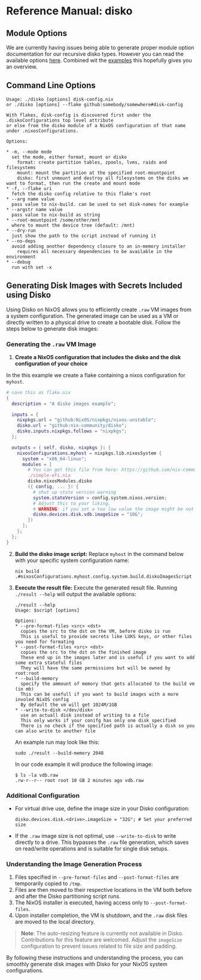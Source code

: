 # Reference Manual: disko

## Module Options

We are currently having issues being able to generate proper module option
documentation for our recursive disko types. However you can read the available
options [here](https://github.com/nix-community/disko/tree/master/lib/types).
Combined wit the
[examples](https://github.com/nix-community/disko/tree/master/example) this
hopefully gives you an overview.

## Command Line Options

```
Usage: ./disko [options] disk-config.nix
or ./disko [options] --flake github:somebody/somewhere#disk-config

With flakes, disk-config is discovered first under the .diskoConfigurations top level attribute
or else from the disko module of a NixOS configuration of that name under .nixosConfigurations.

Options:

* -m, --mode mode
  set the mode, either format, mount or disko
    format: create partition tables, zpools, lvms, raids and filesystems
    mount: mount the partition at the specified root-mountpoint
    disko: first unmount and destroy all filesystems on the disks we want to format, then run the create and mount mode
* -f, --flake uri
  fetch the disko config relative to this flake's root
* --arg name value
  pass value to nix-build. can be used to set disk-names for example
* --argstr name value
  pass value to nix-build as string
* --root-mountpoint /some/other/mnt
  where to mount the device tree (default: /mnt)
* --dry-run
  just show the path to the script instead of running it
* --no-deps
  avoid adding another dependency closure to an in-memory installer
    requires all necessary dependencies to be available in the environment
* --debug
  run with set -x
```

## Generating Disk Images with Secrets Included using Disko

Using Disko on NixOS allows you to efficiently create `.raw` VM images from a
system configuration. The generated image can be used as a VM or directly
written to a physical drive to create a bootable disk. Follow the steps below to
generate disk images:

### Generating the `.raw` VM Image

1. **Create a NixOS configuration that includes the disko and the disk configuration of your choice**

In the this example we create a flake containing a nixos configuration for `myhost`.

```nix
# save this as flake.nix
{
  description = "A disko images example";

  inputs = {
    nixpkgs.url = "github:NixOS/nixpkgs/nixos-unstable";
    disko.url = "github:nix-community/disko";
    disko.inputs.nixpkgs.follows = "nixpkgs";
  };

  outputs = { self, disko, nixpkgs }: {
    nixosConfigurations.myhost = nixpkgs.lib.nixosSystem {
      system = "x86_64-linux";
      modules = [
        # You can get this file from here: https://github.com/nix-community/disko/blob/master/example/simple-efi.nix
        ./simple-efi.nix
        disko.nixosModules.disko
        ({ config, ... }: {
          # shut up state version warning
          system.stateVersion = config.system.nixos.version;
          # Adjust this to your liking.
          # WARNING: if you set a too low value the image might be not big enough to contain the nixos installation
          disko.devices.disk.vdb.imageSize = "10G";
        })
      ];
    };
  };
}
```

2. **Build the disko image script:** Replace `myhost` in the command below with your
   specific system configuration name:

   ```console
   nix build .#nixosConfigurations.myhost.config.system.build.diskoImagesScript
   ```

3. **Execute the result file:** Execute the generated result file. Running
   `./result --help` will output the available options:

   ```console
   ./result --help
   Usage: $script [options]

   Options:
   * --pre-format-files <src> <dst>
     copies the src to the dst on the VM, before disko is run
     This is useful to provide secrets like LUKS keys, or other files you need for formating
   * --post-format-files <src> <dst>
     copies the src to the dst on the finished image
     These end up in the images later and is useful if you want to add some extra stateful files
     They will have the same permissions but will be owned by root:root
   * --build-memory
     specify the ammount of memory that gets allocated to the build vm (in mb)
     This can be usefull if you want to build images with a more involed NixOS config
     By default the vm will get 1024M/1GB
   * --write-to-disk </dev/disk>
     use an actuall disk instead of writing to a file
     This only works if your conifg has only one disk specified
     There is no check if the specified path is actually a disk so you can also write to another file
   ```

   An example run may look like this:

   ```
   sudo ./result --build-memory 2048
   ```

   In our code example it will produce the following image:

   ```
   $ ls -la vdb.raw
   .rw-r--r-- root root 10 GB 2 minutes ago vdb.raw
   ```

### Additional Configuration

- For virtual drive use, define the image size in your Disko configuration:

  ```console
  disko.devices.disk.<drive>.imageSize = "32G"; # Set your preferred size
  ```

- If the `.raw` image size is not optimal, use `--write-to-disk` to write
  directly to a drive. This bypasses the `.raw` file generation, which saves on read/write operations
  and is suitable for single disk setups.

### Understanding the Image Generation Process

1. Files specified in `--pre-format-files` and `--post-format-files` are
   temporarily copied to `/tmp`.
2. Files are then moved to their respective locations in the VM both before and
   after the Disko partitioning script runs.
3. The NixOS installer is executed, having access only to `--post-format-files`.
4. Upon installer completion, the VM is shutdown, and the `.raw` disk files are
   moved to the local directory.

> **Note**: The auto-resizing feature is currently not available in Disko.
> Contributions for this feature are welcomed. Adjust the `imageSize`
> configuration to prevent issues related to file size and padding.

By following these instructions and understanding the process, you can smoothly
generate disk images with Disko for your NixOS system configurations.

